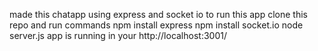 made this chatapp using express and socket io 
to run this app clone this repo and run commands 
npm install express
npm install socket.io
node server.js
app is running in your http://localhost:3001/
